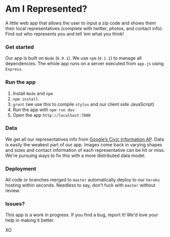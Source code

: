 # Am I Represented?

A little web app that allows the user to input a zip code and shows them their local representatives (complete with twitter, photos, and contact info). Find out who represents you and tell ‘em what you think!

### Get started

Our app is built on `Node` (`6.9.1`). We use `npm` (`4.1.1`) to manage all dependencies. The whole app runs on a server executed from `app.js` using `Express`.

### Run the app

1. Install `Node` and `npm`
2. `npm install`.
3. `grunt` (we use this to compile `stylus` and our client side JavaScript)
4. Run the app with `npm run dev`
5. Open the app `http://localhost:7000`

### Data

We get all our representatives info from [Google’s Civic Information AP](Ihttps://developers.google.com/civic-information/). Data is easily the weakest part of our app. Images come back in varying shapes and sizes and contact information of each representative can be hit or miss. We're pursuing ways to fix this with a more distributed data model.

### Deployment

All code or branches merged to `master` automatically deploy to our `heroku` hosting within seconds. Needless to say, don't fuck with `master` without review.

### Issues?

This app is a work in progress. If you find a bug, report it! We'd love your help in making it better.

XO
